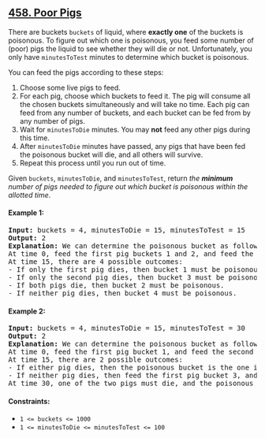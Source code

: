 ## [458. Poor Pigs](https://leetcode.com/problems/poor-pigs/)

There are buckets `buckets` of liquid, where **exactly one** of the buckets is poisonous. To figure out which one is poisonous, you feed some number of (poor) pigs the liquid to see whether they will die or not. Unfortunately, you only have `minutesToTest` minutes to determine which bucket is poisonous.

You can feed the pigs according to these steps:

1. Choose some live pigs to feed.
2. For each pig, choose which buckets to feed it. The pig will consume all the chosen buckets simultaneously and will take no time. Each pig can feed from any number of buckets, and each bucket can be fed from by any number of pigs.
3. Wait for `minutesToDie` minutes. You may **not** feed any other pigs during this time.
4. After `minutesToDie` minutes have passed, any pigs that have been fed the poisonous bucket will die, and all others will survive.
5. Repeat this process until you run out of time.

Given `buckets`, `minutesToDie`, and `minutesToTest`, return _the **minimum** number of pigs needed to figure out which bucket is poisonous within the allotted time_.

#### Example 1:

<pre>
<strong>Input:</strong> buckets = 4, minutesToDie = 15, minutesToTest = 15
<strong>Output:</strong> 2
<strong>Explanation:</strong> We can determine the poisonous bucket as follows:
At time 0, feed the first pig buckets 1 and 2, and feed the second pig buckets 2 and 3.
At time 15, there are 4 possible outcomes:
- If only the first pig dies, then bucket 1 must be poisonous.
- If only the second pig dies, then bucket 3 must be poisonous.
- If both pigs die, then bucket 2 must be poisonous.
- If neither pig dies, then bucket 4 must be poisonous.
</pre>

#### Example 2:

<pre>
<strong>Input:</strong> buckets = 4, minutesToDie = 15, minutesToTest = 30
<strong>Output:</strong> 2
<strong>Explanation:</strong> We can determine the poisonous bucket as follows:
At time 0, feed the first pig bucket 1, and feed the second pig bucket 2.
At time 15, there are 2 possible outcomes:
- If either pig dies, then the poisonous bucket is the one it was fed.
- If neither pig dies, then feed the first pig bucket 3, and feed the second pig bucket 4.
At time 30, one of the two pigs must die, and the poisonous bucket is the one it was fed.
</pre>

#### Constraints:

-   `1 <= buckets <= 1000`
-   `1 <= minutesToDie <= minutesToTest <= 100`

